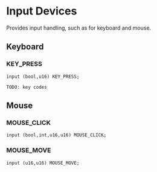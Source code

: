 # Input Devices

Provides input handling, such as for keyboard and mouse.

## Keyboard

### KEY_PRESS

```ceu
input (bool,u16) KEY_PRESS;
```

`TODO: key codes`

## Mouse

### MOUSE_CLICK

```ceu
input (bool,int,u16,u16) MOUSE_CLICK;
```

### MOUSE_MOVE

```ceu
input (u16,u16) MOUSE_MOVE;
```
